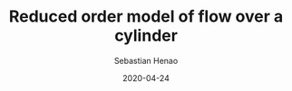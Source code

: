 ---
layout: post
title: Reduced order model of flow over a cylinder
date: 2020-04-24
author: Sebastian Henao
---
